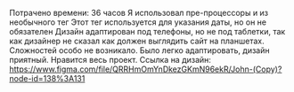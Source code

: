 Потрачено времени: 36 часов
Я использовал пре-процессоры и из необычного тег <time></time> Этот тег используется для указания даты, но он не обязателен
Дизайн адаптирован под телефоны, но не под таблетки, так как дизайнер не сказал как должен выглядить сайт на планшетах.
Сложностей особо не возникало. Было легко адаптировать, дизайн приятный.
Нравится весь проект.
Ссылка на дизайн: https://www.figma.com/file/QRRHmOmYnDkezGKmN96ekR/John-(Copy)?node-id=138%3A131
